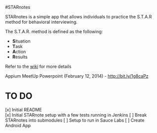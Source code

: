 #STARnotes

STARnotes is a simple app that allows individuals to practice the S.T.A.R method for behavioral interviewing.  

The S.T.A.R. method is defined as the following:

* **S**ituation
* **T**ask
* **A**ction
* **R**esults

Refer to the [wiki](https://github.com/mlaguren/STARnotes/wiki) for more details

Appium MeetUp Powerpoint (February 12, 2014) - http://bit.ly/1g8caPz

TO DO
=====

[x] Initial README<br>
[x] Initial STARnote setup with a few tests running in Jenkins
[ ] Break STARnotes into submodules
[ ] Setup to run in Sauce Labs
[ ] Create Android App
